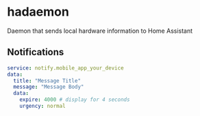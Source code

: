 # hadaemon
Daemon that sends local hardware information to Home Assistant 

## Notifications

```yaml
service: notify.mobile_app_your_device
data: 
  title: "Message Title"
  message: "Message Body"
  data:
    expire: 4000 # display for 4 seconds
    urgency: normal
```
